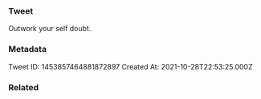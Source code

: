 ### Tweet
Outwork your self doubt.

### Metadata
Tweet ID: 1453857464881872897
Created At: 2021-10-28T22:53:25.000Z

### Related

